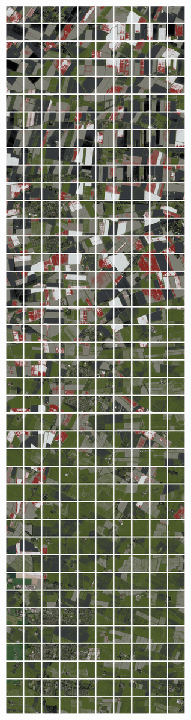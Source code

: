 <html>
<div>
<img src="https://github.com/HakkaTjakka/NL_TILE_MAP/blob/main/18/648/-1070/r.6480.-10700.png" height="44" width="44">
<img src="https://github.com/HakkaTjakka/NL_TILE_MAP/blob/main/18/648/-1070/r.6481.-10700.png" height="44" width="44">
<img src="https://github.com/HakkaTjakka/NL_TILE_MAP/blob/main/18/648/-1070/r.6482.-10700.png" height="44" width="44">
<img src="https://github.com/HakkaTjakka/NL_TILE_MAP/blob/main/18/648/-1070/r.6483.-10700.png" height="44" width="44">
<img src="https://github.com/HakkaTjakka/NL_TILE_MAP/blob/main/18/648/-1070/r.6484.-10700.png" height="44" width="44">
<img src="https://github.com/HakkaTjakka/NL_TILE_MAP/blob/main/18/648/-1070/r.6485.-10700.png" height="44" width="44">
<img src="https://github.com/HakkaTjakka/NL_TILE_MAP/blob/main/18/648/-1070/r.6486.-10700.png" height="44" width="44">
<img src="https://github.com/HakkaTjakka/NL_TILE_MAP/blob/main/18/648/-1070/r.6487.-10700.png" height="44" width="44">
<img src="https://github.com/HakkaTjakka/NL_TILE_MAP/blob/main/18/648/-1070/r.6488.-10700.png" height="44" width="44">
<img src="https://github.com/HakkaTjakka/NL_TILE_MAP/blob/main/18/648/-1070/r.6489.-10700.png" height="44" width="44">
<img src="https://github.com/HakkaTjakka/NL_TILE_MAP/blob/main/18/649/-1070/r.6490.-10700.png" height="44" width="44">
<img src="https://github.com/HakkaTjakka/NL_TILE_MAP/blob/main/18/649/-1070/r.6491.-10700.png" height="44" width="44">
<img src="https://github.com/HakkaTjakka/NL_TILE_MAP/blob/main/18/649/-1070/r.6492.-10700.png" height="44" width="44">
<img src="https://github.com/HakkaTjakka/NL_TILE_MAP/blob/main/18/649/-1070/r.6493.-10700.png" height="44" width="44">
<img src="https://github.com/HakkaTjakka/NL_TILE_MAP/blob/main/18/649/-1070/r.6494.-10700.png" height="44" width="44">
<img src="https://github.com/HakkaTjakka/NL_TILE_MAP/blob/main/18/649/-1070/r.6495.-10700.png" height="44" width="44">
<img src="https://github.com/HakkaTjakka/NL_TILE_MAP/blob/main/18/649/-1070/r.6496.-10700.png" height="44" width="44">
<img src="https://github.com/HakkaTjakka/NL_TILE_MAP/blob/main/18/649/-1070/r.6497.-10700.png" height="44" width="44">
<img src="https://github.com/HakkaTjakka/NL_TILE_MAP/blob/main/18/649/-1070/r.6498.-10700.png" height="44" width="44">
<img src="https://github.com/HakkaTjakka/NL_TILE_MAP/blob/main/18/649/-1070/r.6499.-10700.png" height="44" width="44">
<br>
<img src="https://github.com/HakkaTjakka/NL_TILE_MAP/blob/main/18/648/-1070/r.6480.-10699.png" height="44" width="44">
<img src="https://github.com/HakkaTjakka/NL_TILE_MAP/blob/main/18/648/-1070/r.6481.-10699.png" height="44" width="44">
<img src="https://github.com/HakkaTjakka/NL_TILE_MAP/blob/main/18/648/-1070/r.6482.-10699.png" height="44" width="44">
<img src="https://github.com/HakkaTjakka/NL_TILE_MAP/blob/main/18/648/-1070/r.6483.-10699.png" height="44" width="44">
<img src="https://github.com/HakkaTjakka/NL_TILE_MAP/blob/main/18/648/-1070/r.6484.-10699.png" height="44" width="44">
<img src="https://github.com/HakkaTjakka/NL_TILE_MAP/blob/main/18/648/-1070/r.6485.-10699.png" height="44" width="44">
<img src="https://github.com/HakkaTjakka/NL_TILE_MAP/blob/main/18/648/-1070/r.6486.-10699.png" height="44" width="44">
<img src="https://github.com/HakkaTjakka/NL_TILE_MAP/blob/main/18/648/-1070/r.6487.-10699.png" height="44" width="44">
<img src="https://github.com/HakkaTjakka/NL_TILE_MAP/blob/main/18/648/-1070/r.6488.-10699.png" height="44" width="44">
<img src="https://github.com/HakkaTjakka/NL_TILE_MAP/blob/main/18/648/-1070/r.6489.-10699.png" height="44" width="44">
<img src="https://github.com/HakkaTjakka/NL_TILE_MAP/blob/main/18/649/-1070/r.6490.-10699.png" height="44" width="44">
<img src="https://github.com/HakkaTjakka/NL_TILE_MAP/blob/main/18/649/-1070/r.6491.-10699.png" height="44" width="44">
<img src="https://github.com/HakkaTjakka/NL_TILE_MAP/blob/main/18/649/-1070/r.6492.-10699.png" height="44" width="44">
<img src="https://github.com/HakkaTjakka/NL_TILE_MAP/blob/main/18/649/-1070/r.6493.-10699.png" height="44" width="44">
<img src="https://github.com/HakkaTjakka/NL_TILE_MAP/blob/main/18/649/-1070/r.6494.-10699.png" height="44" width="44">
<img src="https://github.com/HakkaTjakka/NL_TILE_MAP/blob/main/18/649/-1070/r.6495.-10699.png" height="44" width="44">
<img src="https://github.com/HakkaTjakka/NL_TILE_MAP/blob/main/18/649/-1070/r.6496.-10699.png" height="44" width="44">
<img src="https://github.com/HakkaTjakka/NL_TILE_MAP/blob/main/18/649/-1070/r.6497.-10699.png" height="44" width="44">
<img src="https://github.com/HakkaTjakka/NL_TILE_MAP/blob/main/18/649/-1070/r.6498.-10699.png" height="44" width="44">
<img src="https://github.com/HakkaTjakka/NL_TILE_MAP/blob/main/18/649/-1070/r.6499.-10699.png" height="44" width="44">
<br>
<img src="https://github.com/HakkaTjakka/NL_TILE_MAP/blob/main/18/648/-1070/r.6480.-10698.png" height="44" width="44">
<img src="https://github.com/HakkaTjakka/NL_TILE_MAP/blob/main/18/648/-1070/r.6481.-10698.png" height="44" width="44">
<img src="https://github.com/HakkaTjakka/NL_TILE_MAP/blob/main/18/648/-1070/r.6482.-10698.png" height="44" width="44">
<img src="https://github.com/HakkaTjakka/NL_TILE_MAP/blob/main/18/648/-1070/r.6483.-10698.png" height="44" width="44">
<img src="https://github.com/HakkaTjakka/NL_TILE_MAP/blob/main/18/648/-1070/r.6484.-10698.png" height="44" width="44">
<img src="https://github.com/HakkaTjakka/NL_TILE_MAP/blob/main/18/648/-1070/r.6485.-10698.png" height="44" width="44">
<img src="https://github.com/HakkaTjakka/NL_TILE_MAP/blob/main/18/648/-1070/r.6486.-10698.png" height="44" width="44">
<img src="https://github.com/HakkaTjakka/NL_TILE_MAP/blob/main/18/648/-1070/r.6487.-10698.png" height="44" width="44">
<img src="https://github.com/HakkaTjakka/NL_TILE_MAP/blob/main/18/648/-1070/r.6488.-10698.png" height="44" width="44">
<img src="https://github.com/HakkaTjakka/NL_TILE_MAP/blob/main/18/648/-1070/r.6489.-10698.png" height="44" width="44">
<img src="https://github.com/HakkaTjakka/NL_TILE_MAP/blob/main/18/649/-1070/r.6490.-10698.png" height="44" width="44">
<img src="https://github.com/HakkaTjakka/NL_TILE_MAP/blob/main/18/649/-1070/r.6491.-10698.png" height="44" width="44">
<img src="https://github.com/HakkaTjakka/NL_TILE_MAP/blob/main/18/649/-1070/r.6492.-10698.png" height="44" width="44">
<img src="https://github.com/HakkaTjakka/NL_TILE_MAP/blob/main/18/649/-1070/r.6493.-10698.png" height="44" width="44">
<img src="https://github.com/HakkaTjakka/NL_TILE_MAP/blob/main/18/649/-1070/r.6494.-10698.png" height="44" width="44">
<img src="https://github.com/HakkaTjakka/NL_TILE_MAP/blob/main/18/649/-1070/r.6495.-10698.png" height="44" width="44">
<img src="https://github.com/HakkaTjakka/NL_TILE_MAP/blob/main/18/649/-1070/r.6496.-10698.png" height="44" width="44">
<img src="https://github.com/HakkaTjakka/NL_TILE_MAP/blob/main/18/649/-1070/r.6497.-10698.png" height="44" width="44">
<img src="https://github.com/HakkaTjakka/NL_TILE_MAP/blob/main/18/649/-1070/r.6498.-10698.png" height="44" width="44">
<img src="https://github.com/HakkaTjakka/NL_TILE_MAP/blob/main/18/649/-1070/r.6499.-10698.png" height="44" width="44">
<br>
<img src="https://github.com/HakkaTjakka/NL_TILE_MAP/blob/main/18/648/-1070/r.6480.-10697.png" height="44" width="44">
<img src="https://github.com/HakkaTjakka/NL_TILE_MAP/blob/main/18/648/-1070/r.6481.-10697.png" height="44" width="44">
<img src="https://github.com/HakkaTjakka/NL_TILE_MAP/blob/main/18/648/-1070/r.6482.-10697.png" height="44" width="44">
<img src="https://github.com/HakkaTjakka/NL_TILE_MAP/blob/main/18/648/-1070/r.6483.-10697.png" height="44" width="44">
<img src="https://github.com/HakkaTjakka/NL_TILE_MAP/blob/main/18/648/-1070/r.6484.-10697.png" height="44" width="44">
<img src="https://github.com/HakkaTjakka/NL_TILE_MAP/blob/main/18/648/-1070/r.6485.-10697.png" height="44" width="44">
<img src="https://github.com/HakkaTjakka/NL_TILE_MAP/blob/main/18/648/-1070/r.6486.-10697.png" height="44" width="44">
<img src="https://github.com/HakkaTjakka/NL_TILE_MAP/blob/main/18/648/-1070/r.6487.-10697.png" height="44" width="44">
<img src="https://github.com/HakkaTjakka/NL_TILE_MAP/blob/main/18/648/-1070/r.6488.-10697.png" height="44" width="44">
<img src="https://github.com/HakkaTjakka/NL_TILE_MAP/blob/main/18/648/-1070/r.6489.-10697.png" height="44" width="44">
<img src="https://github.com/HakkaTjakka/NL_TILE_MAP/blob/main/18/649/-1070/r.6490.-10697.png" height="44" width="44">
<img src="https://github.com/HakkaTjakka/NL_TILE_MAP/blob/main/18/649/-1070/r.6491.-10697.png" height="44" width="44">
<img src="https://github.com/HakkaTjakka/NL_TILE_MAP/blob/main/18/649/-1070/r.6492.-10697.png" height="44" width="44">
<img src="https://github.com/HakkaTjakka/NL_TILE_MAP/blob/main/18/649/-1070/r.6493.-10697.png" height="44" width="44">
<img src="https://github.com/HakkaTjakka/NL_TILE_MAP/blob/main/18/649/-1070/r.6494.-10697.png" height="44" width="44">
<img src="https://github.com/HakkaTjakka/NL_TILE_MAP/blob/main/18/649/-1070/r.6495.-10697.png" height="44" width="44">
<img src="https://github.com/HakkaTjakka/NL_TILE_MAP/blob/main/18/649/-1070/r.6496.-10697.png" height="44" width="44">
<img src="https://github.com/HakkaTjakka/NL_TILE_MAP/blob/main/18/649/-1070/r.6497.-10697.png" height="44" width="44">
<img src="https://github.com/HakkaTjakka/NL_TILE_MAP/blob/main/18/649/-1070/r.6498.-10697.png" height="44" width="44">
<img src="https://github.com/HakkaTjakka/NL_TILE_MAP/blob/main/18/649/-1070/r.6499.-10697.png" height="44" width="44">
<br>
<img src="https://github.com/HakkaTjakka/NL_TILE_MAP/blob/main/18/648/-1070/r.6480.-10696.png" height="44" width="44">
<img src="https://github.com/HakkaTjakka/NL_TILE_MAP/blob/main/18/648/-1070/r.6481.-10696.png" height="44" width="44">
<img src="https://github.com/HakkaTjakka/NL_TILE_MAP/blob/main/18/648/-1070/r.6482.-10696.png" height="44" width="44">
<img src="https://github.com/HakkaTjakka/NL_TILE_MAP/blob/main/18/648/-1070/r.6483.-10696.png" height="44" width="44">
<img src="https://github.com/HakkaTjakka/NL_TILE_MAP/blob/main/18/648/-1070/r.6484.-10696.png" height="44" width="44">
<img src="https://github.com/HakkaTjakka/NL_TILE_MAP/blob/main/18/648/-1070/r.6485.-10696.png" height="44" width="44">
<img src="https://github.com/HakkaTjakka/NL_TILE_MAP/blob/main/18/648/-1070/r.6486.-10696.png" height="44" width="44">
<img src="https://github.com/HakkaTjakka/NL_TILE_MAP/blob/main/18/648/-1070/r.6487.-10696.png" height="44" width="44">
<img src="https://github.com/HakkaTjakka/NL_TILE_MAP/blob/main/18/648/-1070/r.6488.-10696.png" height="44" width="44">
<img src="https://github.com/HakkaTjakka/NL_TILE_MAP/blob/main/18/648/-1070/r.6489.-10696.png" height="44" width="44">
<img src="https://github.com/HakkaTjakka/NL_TILE_MAP/blob/main/18/649/-1070/r.6490.-10696.png" height="44" width="44">
<img src="https://github.com/HakkaTjakka/NL_TILE_MAP/blob/main/18/649/-1070/r.6491.-10696.png" height="44" width="44">
<img src="https://github.com/HakkaTjakka/NL_TILE_MAP/blob/main/18/649/-1070/r.6492.-10696.png" height="44" width="44">
<img src="https://github.com/HakkaTjakka/NL_TILE_MAP/blob/main/18/649/-1070/r.6493.-10696.png" height="44" width="44">
<img src="https://github.com/HakkaTjakka/NL_TILE_MAP/blob/main/18/649/-1070/r.6494.-10696.png" height="44" width="44">
<img src="https://github.com/HakkaTjakka/NL_TILE_MAP/blob/main/18/649/-1070/r.6495.-10696.png" height="44" width="44">
<img src="https://github.com/HakkaTjakka/NL_TILE_MAP/blob/main/18/649/-1070/r.6496.-10696.png" height="44" width="44">
<img src="https://github.com/HakkaTjakka/NL_TILE_MAP/blob/main/18/649/-1070/r.6497.-10696.png" height="44" width="44">
<img src="https://github.com/HakkaTjakka/NL_TILE_MAP/blob/main/18/649/-1070/r.6498.-10696.png" height="44" width="44">
<img src="https://github.com/HakkaTjakka/NL_TILE_MAP/blob/main/18/649/-1070/r.6499.-10696.png" height="44" width="44">
<br>
<img src="https://github.com/HakkaTjakka/NL_TILE_MAP/blob/main/18/648/-1070/r.6480.-10695.png" height="44" width="44">
<img src="https://github.com/HakkaTjakka/NL_TILE_MAP/blob/main/18/648/-1070/r.6481.-10695.png" height="44" width="44">
<img src="https://github.com/HakkaTjakka/NL_TILE_MAP/blob/main/18/648/-1070/r.6482.-10695.png" height="44" width="44">
<img src="https://github.com/HakkaTjakka/NL_TILE_MAP/blob/main/18/648/-1070/r.6483.-10695.png" height="44" width="44">
<img src="https://github.com/HakkaTjakka/NL_TILE_MAP/blob/main/18/648/-1070/r.6484.-10695.png" height="44" width="44">
<img src="https://github.com/HakkaTjakka/NL_TILE_MAP/blob/main/18/648/-1070/r.6485.-10695.png" height="44" width="44">
<img src="https://github.com/HakkaTjakka/NL_TILE_MAP/blob/main/18/648/-1070/r.6486.-10695.png" height="44" width="44">
<img src="https://github.com/HakkaTjakka/NL_TILE_MAP/blob/main/18/648/-1070/r.6487.-10695.png" height="44" width="44">
<img src="https://github.com/HakkaTjakka/NL_TILE_MAP/blob/main/18/648/-1070/r.6488.-10695.png" height="44" width="44">
<img src="https://github.com/HakkaTjakka/NL_TILE_MAP/blob/main/18/648/-1070/r.6489.-10695.png" height="44" width="44">
<img src="https://github.com/HakkaTjakka/NL_TILE_MAP/blob/main/18/649/-1070/r.6490.-10695.png" height="44" width="44">
<img src="https://github.com/HakkaTjakka/NL_TILE_MAP/blob/main/18/649/-1070/r.6491.-10695.png" height="44" width="44">
<img src="https://github.com/HakkaTjakka/NL_TILE_MAP/blob/main/18/649/-1070/r.6492.-10695.png" height="44" width="44">
<img src="https://github.com/HakkaTjakka/NL_TILE_MAP/blob/main/18/649/-1070/r.6493.-10695.png" height="44" width="44">
<img src="https://github.com/HakkaTjakka/NL_TILE_MAP/blob/main/18/649/-1070/r.6494.-10695.png" height="44" width="44">
<img src="https://github.com/HakkaTjakka/NL_TILE_MAP/blob/main/18/649/-1070/r.6495.-10695.png" height="44" width="44">
<img src="https://github.com/HakkaTjakka/NL_TILE_MAP/blob/main/18/649/-1070/r.6496.-10695.png" height="44" width="44">
<img src="https://github.com/HakkaTjakka/NL_TILE_MAP/blob/main/18/649/-1070/r.6497.-10695.png" height="44" width="44">
<img src="https://github.com/HakkaTjakka/NL_TILE_MAP/blob/main/18/649/-1070/r.6498.-10695.png" height="44" width="44">
<img src="https://github.com/HakkaTjakka/NL_TILE_MAP/blob/main/18/649/-1070/r.6499.-10695.png" height="44" width="44">
<br>
<img src="https://github.com/HakkaTjakka/NL_TILE_MAP/blob/main/18/648/-1070/r.6480.-10694.png" height="44" width="44">
<img src="https://github.com/HakkaTjakka/NL_TILE_MAP/blob/main/18/648/-1070/r.6481.-10694.png" height="44" width="44">
<img src="https://github.com/HakkaTjakka/NL_TILE_MAP/blob/main/18/648/-1070/r.6482.-10694.png" height="44" width="44">
<img src="https://github.com/HakkaTjakka/NL_TILE_MAP/blob/main/18/648/-1070/r.6483.-10694.png" height="44" width="44">
<img src="https://github.com/HakkaTjakka/NL_TILE_MAP/blob/main/18/648/-1070/r.6484.-10694.png" height="44" width="44">
<img src="https://github.com/HakkaTjakka/NL_TILE_MAP/blob/main/18/648/-1070/r.6485.-10694.png" height="44" width="44">
<img src="https://github.com/HakkaTjakka/NL_TILE_MAP/blob/main/18/648/-1070/r.6486.-10694.png" height="44" width="44">
<img src="https://github.com/HakkaTjakka/NL_TILE_MAP/blob/main/18/648/-1070/r.6487.-10694.png" height="44" width="44">
<img src="https://github.com/HakkaTjakka/NL_TILE_MAP/blob/main/18/648/-1070/r.6488.-10694.png" height="44" width="44">
<img src="https://github.com/HakkaTjakka/NL_TILE_MAP/blob/main/18/648/-1070/r.6489.-10694.png" height="44" width="44">
<img src="https://github.com/HakkaTjakka/NL_TILE_MAP/blob/main/18/649/-1070/r.6490.-10694.png" height="44" width="44">
<img src="https://github.com/HakkaTjakka/NL_TILE_MAP/blob/main/18/649/-1070/r.6491.-10694.png" height="44" width="44">
<img src="https://github.com/HakkaTjakka/NL_TILE_MAP/blob/main/18/649/-1070/r.6492.-10694.png" height="44" width="44">
<img src="https://github.com/HakkaTjakka/NL_TILE_MAP/blob/main/18/649/-1070/r.6493.-10694.png" height="44" width="44">
<img src="https://github.com/HakkaTjakka/NL_TILE_MAP/blob/main/18/649/-1070/r.6494.-10694.png" height="44" width="44">
<img src="https://github.com/HakkaTjakka/NL_TILE_MAP/blob/main/18/649/-1070/r.6495.-10694.png" height="44" width="44">
<img src="https://github.com/HakkaTjakka/NL_TILE_MAP/blob/main/18/649/-1070/r.6496.-10694.png" height="44" width="44">
<img src="https://github.com/HakkaTjakka/NL_TILE_MAP/blob/main/18/649/-1070/r.6497.-10694.png" height="44" width="44">
<img src="https://github.com/HakkaTjakka/NL_TILE_MAP/blob/main/18/649/-1070/r.6498.-10694.png" height="44" width="44">
<img src="https://github.com/HakkaTjakka/NL_TILE_MAP/blob/main/18/649/-1070/r.6499.-10694.png" height="44" width="44">
<br>
<img src="https://github.com/HakkaTjakka/NL_TILE_MAP/blob/main/18/648/-1070/r.6480.-10693.png" height="44" width="44">
<img src="https://github.com/HakkaTjakka/NL_TILE_MAP/blob/main/18/648/-1070/r.6481.-10693.png" height="44" width="44">
<img src="https://github.com/HakkaTjakka/NL_TILE_MAP/blob/main/18/648/-1070/r.6482.-10693.png" height="44" width="44">
<img src="https://github.com/HakkaTjakka/NL_TILE_MAP/blob/main/18/648/-1070/r.6483.-10693.png" height="44" width="44">
<img src="https://github.com/HakkaTjakka/NL_TILE_MAP/blob/main/18/648/-1070/r.6484.-10693.png" height="44" width="44">
<img src="https://github.com/HakkaTjakka/NL_TILE_MAP/blob/main/18/648/-1070/r.6485.-10693.png" height="44" width="44">
<img src="https://github.com/HakkaTjakka/NL_TILE_MAP/blob/main/18/648/-1070/r.6486.-10693.png" height="44" width="44">
<img src="https://github.com/HakkaTjakka/NL_TILE_MAP/blob/main/18/648/-1070/r.6487.-10693.png" height="44" width="44">
<img src="https://github.com/HakkaTjakka/NL_TILE_MAP/blob/main/18/648/-1070/r.6488.-10693.png" height="44" width="44">
<img src="https://github.com/HakkaTjakka/NL_TILE_MAP/blob/main/18/648/-1070/r.6489.-10693.png" height="44" width="44">
<img src="https://github.com/HakkaTjakka/NL_TILE_MAP/blob/main/18/649/-1070/r.6490.-10693.png" height="44" width="44">
<img src="https://github.com/HakkaTjakka/NL_TILE_MAP/blob/main/18/649/-1070/r.6491.-10693.png" height="44" width="44">
<img src="https://github.com/HakkaTjakka/NL_TILE_MAP/blob/main/18/649/-1070/r.6492.-10693.png" height="44" width="44">
<img src="https://github.com/HakkaTjakka/NL_TILE_MAP/blob/main/18/649/-1070/r.6493.-10693.png" height="44" width="44">
<img src="https://github.com/HakkaTjakka/NL_TILE_MAP/blob/main/18/649/-1070/r.6494.-10693.png" height="44" width="44">
<img src="https://github.com/HakkaTjakka/NL_TILE_MAP/blob/main/18/649/-1070/r.6495.-10693.png" height="44" width="44">
<img src="https://github.com/HakkaTjakka/NL_TILE_MAP/blob/main/18/649/-1070/r.6496.-10693.png" height="44" width="44">
<img src="https://github.com/HakkaTjakka/NL_TILE_MAP/blob/main/18/649/-1070/r.6497.-10693.png" height="44" width="44">
<img src="https://github.com/HakkaTjakka/NL_TILE_MAP/blob/main/18/649/-1070/r.6498.-10693.png" height="44" width="44">
<img src="https://github.com/HakkaTjakka/NL_TILE_MAP/blob/main/18/649/-1070/r.6499.-10693.png" height="44" width="44">
<br>
<img src="https://github.com/HakkaTjakka/NL_TILE_MAP/blob/main/18/648/-1070/r.6480.-10692.png" height="44" width="44">
<img src="https://github.com/HakkaTjakka/NL_TILE_MAP/blob/main/18/648/-1070/r.6481.-10692.png" height="44" width="44">
<img src="https://github.com/HakkaTjakka/NL_TILE_MAP/blob/main/18/648/-1070/r.6482.-10692.png" height="44" width="44">
<img src="https://github.com/HakkaTjakka/NL_TILE_MAP/blob/main/18/648/-1070/r.6483.-10692.png" height="44" width="44">
<img src="https://github.com/HakkaTjakka/NL_TILE_MAP/blob/main/18/648/-1070/r.6484.-10692.png" height="44" width="44">
<img src="https://github.com/HakkaTjakka/NL_TILE_MAP/blob/main/18/648/-1070/r.6485.-10692.png" height="44" width="44">
<img src="https://github.com/HakkaTjakka/NL_TILE_MAP/blob/main/18/648/-1070/r.6486.-10692.png" height="44" width="44">
<img src="https://github.com/HakkaTjakka/NL_TILE_MAP/blob/main/18/648/-1070/r.6487.-10692.png" height="44" width="44">
<img src="https://github.com/HakkaTjakka/NL_TILE_MAP/blob/main/18/648/-1070/r.6488.-10692.png" height="44" width="44">
<img src="https://github.com/HakkaTjakka/NL_TILE_MAP/blob/main/18/648/-1070/r.6489.-10692.png" height="44" width="44">
<img src="https://github.com/HakkaTjakka/NL_TILE_MAP/blob/main/18/649/-1070/r.6490.-10692.png" height="44" width="44">
<img src="https://github.com/HakkaTjakka/NL_TILE_MAP/blob/main/18/649/-1070/r.6491.-10692.png" height="44" width="44">
<img src="https://github.com/HakkaTjakka/NL_TILE_MAP/blob/main/18/649/-1070/r.6492.-10692.png" height="44" width="44">
<img src="https://github.com/HakkaTjakka/NL_TILE_MAP/blob/main/18/649/-1070/r.6493.-10692.png" height="44" width="44">
<img src="https://github.com/HakkaTjakka/NL_TILE_MAP/blob/main/18/649/-1070/r.6494.-10692.png" height="44" width="44">
<img src="https://github.com/HakkaTjakka/NL_TILE_MAP/blob/main/18/649/-1070/r.6495.-10692.png" height="44" width="44">
<img src="https://github.com/HakkaTjakka/NL_TILE_MAP/blob/main/18/649/-1070/r.6496.-10692.png" height="44" width="44">
<img src="https://github.com/HakkaTjakka/NL_TILE_MAP/blob/main/18/649/-1070/r.6497.-10692.png" height="44" width="44">
<img src="https://github.com/HakkaTjakka/NL_TILE_MAP/blob/main/18/649/-1070/r.6498.-10692.png" height="44" width="44">
<img src="https://github.com/HakkaTjakka/NL_TILE_MAP/blob/main/18/649/-1070/r.6499.-10692.png" height="44" width="44">
<br>
<img src="https://github.com/HakkaTjakka/NL_TILE_MAP/blob/main/18/648/-1070/r.6480.-10691.png" height="44" width="44">
<img src="https://github.com/HakkaTjakka/NL_TILE_MAP/blob/main/18/648/-1070/r.6481.-10691.png" height="44" width="44">
<img src="https://github.com/HakkaTjakka/NL_TILE_MAP/blob/main/18/648/-1070/r.6482.-10691.png" height="44" width="44">
<img src="https://github.com/HakkaTjakka/NL_TILE_MAP/blob/main/18/648/-1070/r.6483.-10691.png" height="44" width="44">
<img src="https://github.com/HakkaTjakka/NL_TILE_MAP/blob/main/18/648/-1070/r.6484.-10691.png" height="44" width="44">
<img src="https://github.com/HakkaTjakka/NL_TILE_MAP/blob/main/18/648/-1070/r.6485.-10691.png" height="44" width="44">
<img src="https://github.com/HakkaTjakka/NL_TILE_MAP/blob/main/18/648/-1070/r.6486.-10691.png" height="44" width="44">
<img src="https://github.com/HakkaTjakka/NL_TILE_MAP/blob/main/18/648/-1070/r.6487.-10691.png" height="44" width="44">
<img src="https://github.com/HakkaTjakka/NL_TILE_MAP/blob/main/18/648/-1070/r.6488.-10691.png" height="44" width="44">
<img src="https://github.com/HakkaTjakka/NL_TILE_MAP/blob/main/18/648/-1070/r.6489.-10691.png" height="44" width="44">
<img src="https://github.com/HakkaTjakka/NL_TILE_MAP/blob/main/18/649/-1070/r.6490.-10691.png" height="44" width="44">
<img src="https://github.com/HakkaTjakka/NL_TILE_MAP/blob/main/18/649/-1070/r.6491.-10691.png" height="44" width="44">
<img src="https://github.com/HakkaTjakka/NL_TILE_MAP/blob/main/18/649/-1070/r.6492.-10691.png" height="44" width="44">
<img src="https://github.com/HakkaTjakka/NL_TILE_MAP/blob/main/18/649/-1070/r.6493.-10691.png" height="44" width="44">
<img src="https://github.com/HakkaTjakka/NL_TILE_MAP/blob/main/18/649/-1070/r.6494.-10691.png" height="44" width="44">
<img src="https://github.com/HakkaTjakka/NL_TILE_MAP/blob/main/18/649/-1070/r.6495.-10691.png" height="44" width="44">
<img src="https://github.com/HakkaTjakka/NL_TILE_MAP/blob/main/18/649/-1070/r.6496.-10691.png" height="44" width="44">
<img src="https://github.com/HakkaTjakka/NL_TILE_MAP/blob/main/18/649/-1070/r.6497.-10691.png" height="44" width="44">
<img src="https://github.com/HakkaTjakka/NL_TILE_MAP/blob/main/18/649/-1070/r.6498.-10691.png" height="44" width="44">
<img src="https://github.com/HakkaTjakka/NL_TILE_MAP/blob/main/18/649/-1070/r.6499.-10691.png" height="44" width="44">
<br>
<img src="https://github.com/HakkaTjakka/NL_TILE_MAP/blob/main/18/648/-1069/r.6480.-10690.png" height="44" width="44">
<img src="https://github.com/HakkaTjakka/NL_TILE_MAP/blob/main/18/648/-1069/r.6481.-10690.png" height="44" width="44">
<img src="https://github.com/HakkaTjakka/NL_TILE_MAP/blob/main/18/648/-1069/r.6482.-10690.png" height="44" width="44">
<img src="https://github.com/HakkaTjakka/NL_TILE_MAP/blob/main/18/648/-1069/r.6483.-10690.png" height="44" width="44">
<img src="https://github.com/HakkaTjakka/NL_TILE_MAP/blob/main/18/648/-1069/r.6484.-10690.png" height="44" width="44">
<img src="https://github.com/HakkaTjakka/NL_TILE_MAP/blob/main/18/648/-1069/r.6485.-10690.png" height="44" width="44">
<img src="https://github.com/HakkaTjakka/NL_TILE_MAP/blob/main/18/648/-1069/r.6486.-10690.png" height="44" width="44">
<img src="https://github.com/HakkaTjakka/NL_TILE_MAP/blob/main/18/648/-1069/r.6487.-10690.png" height="44" width="44">
<img src="https://github.com/HakkaTjakka/NL_TILE_MAP/blob/main/18/648/-1069/r.6488.-10690.png" height="44" width="44">
<img src="https://github.com/HakkaTjakka/NL_TILE_MAP/blob/main/18/648/-1069/r.6489.-10690.png" height="44" width="44">
<img src="https://github.com/HakkaTjakka/NL_TILE_MAP/blob/main/18/649/-1069/r.6490.-10690.png" height="44" width="44">
<img src="https://github.com/HakkaTjakka/NL_TILE_MAP/blob/main/18/649/-1069/r.6491.-10690.png" height="44" width="44">
<img src="https://github.com/HakkaTjakka/NL_TILE_MAP/blob/main/18/649/-1069/r.6492.-10690.png" height="44" width="44">
<img src="https://github.com/HakkaTjakka/NL_TILE_MAP/blob/main/18/649/-1069/r.6493.-10690.png" height="44" width="44">
<img src="https://github.com/HakkaTjakka/NL_TILE_MAP/blob/main/18/649/-1069/r.6494.-10690.png" height="44" width="44">
<img src="https://github.com/HakkaTjakka/NL_TILE_MAP/blob/main/18/649/-1069/r.6495.-10690.png" height="44" width="44">
<img src="https://github.com/HakkaTjakka/NL_TILE_MAP/blob/main/18/649/-1069/r.6496.-10690.png" height="44" width="44">
<img src="https://github.com/HakkaTjakka/NL_TILE_MAP/blob/main/18/649/-1069/r.6497.-10690.png" height="44" width="44">
<img src="https://github.com/HakkaTjakka/NL_TILE_MAP/blob/main/18/649/-1069/r.6498.-10690.png" height="44" width="44">
<img src="https://github.com/HakkaTjakka/NL_TILE_MAP/blob/main/18/649/-1069/r.6499.-10690.png" height="44" width="44">
<br>
<img src="https://github.com/HakkaTjakka/NL_TILE_MAP/blob/main/18/648/-1069/r.6480.-10689.png" height="44" width="44">
<img src="https://github.com/HakkaTjakka/NL_TILE_MAP/blob/main/18/648/-1069/r.6481.-10689.png" height="44" width="44">
<img src="https://github.com/HakkaTjakka/NL_TILE_MAP/blob/main/18/648/-1069/r.6482.-10689.png" height="44" width="44">
<img src="https://github.com/HakkaTjakka/NL_TILE_MAP/blob/main/18/648/-1069/r.6483.-10689.png" height="44" width="44">
<img src="https://github.com/HakkaTjakka/NL_TILE_MAP/blob/main/18/648/-1069/r.6484.-10689.png" height="44" width="44">
<img src="https://github.com/HakkaTjakka/NL_TILE_MAP/blob/main/18/648/-1069/r.6485.-10689.png" height="44" width="44">
<img src="https://github.com/HakkaTjakka/NL_TILE_MAP/blob/main/18/648/-1069/r.6486.-10689.png" height="44" width="44">
<img src="https://github.com/HakkaTjakka/NL_TILE_MAP/blob/main/18/648/-1069/r.6487.-10689.png" height="44" width="44">
<img src="https://github.com/HakkaTjakka/NL_TILE_MAP/blob/main/18/648/-1069/r.6488.-10689.png" height="44" width="44">
<img src="https://github.com/HakkaTjakka/NL_TILE_MAP/blob/main/18/648/-1069/r.6489.-10689.png" height="44" width="44">
<img src="https://github.com/HakkaTjakka/NL_TILE_MAP/blob/main/18/649/-1069/r.6490.-10689.png" height="44" width="44">
<img src="https://github.com/HakkaTjakka/NL_TILE_MAP/blob/main/18/649/-1069/r.6491.-10689.png" height="44" width="44">
<img src="https://github.com/HakkaTjakka/NL_TILE_MAP/blob/main/18/649/-1069/r.6492.-10689.png" height="44" width="44">
<img src="https://github.com/HakkaTjakka/NL_TILE_MAP/blob/main/18/649/-1069/r.6493.-10689.png" height="44" width="44">
<img src="https://github.com/HakkaTjakka/NL_TILE_MAP/blob/main/18/649/-1069/r.6494.-10689.png" height="44" width="44">
<img src="https://github.com/HakkaTjakka/NL_TILE_MAP/blob/main/18/649/-1069/r.6495.-10689.png" height="44" width="44">
<img src="https://github.com/HakkaTjakka/NL_TILE_MAP/blob/main/18/649/-1069/r.6496.-10689.png" height="44" width="44">
<img src="https://github.com/HakkaTjakka/NL_TILE_MAP/blob/main/18/649/-1069/r.6497.-10689.png" height="44" width="44">
<img src="https://github.com/HakkaTjakka/NL_TILE_MAP/blob/main/18/649/-1069/r.6498.-10689.png" height="44" width="44">
<img src="https://github.com/HakkaTjakka/NL_TILE_MAP/blob/main/18/649/-1069/r.6499.-10689.png" height="44" width="44">
<br>
<img src="https://github.com/HakkaTjakka/NL_TILE_MAP/blob/main/18/648/-1069/r.6480.-10688.png" height="44" width="44">
<img src="https://github.com/HakkaTjakka/NL_TILE_MAP/blob/main/18/648/-1069/r.6481.-10688.png" height="44" width="44">
<img src="https://github.com/HakkaTjakka/NL_TILE_MAP/blob/main/18/648/-1069/r.6482.-10688.png" height="44" width="44">
<img src="https://github.com/HakkaTjakka/NL_TILE_MAP/blob/main/18/648/-1069/r.6483.-10688.png" height="44" width="44">
<img src="https://github.com/HakkaTjakka/NL_TILE_MAP/blob/main/18/648/-1069/r.6484.-10688.png" height="44" width="44">
<img src="https://github.com/HakkaTjakka/NL_TILE_MAP/blob/main/18/648/-1069/r.6485.-10688.png" height="44" width="44">
<img src="https://github.com/HakkaTjakka/NL_TILE_MAP/blob/main/18/648/-1069/r.6486.-10688.png" height="44" width="44">
<img src="https://github.com/HakkaTjakka/NL_TILE_MAP/blob/main/18/648/-1069/r.6487.-10688.png" height="44" width="44">
<img src="https://github.com/HakkaTjakka/NL_TILE_MAP/blob/main/18/648/-1069/r.6488.-10688.png" height="44" width="44">
<img src="https://github.com/HakkaTjakka/NL_TILE_MAP/blob/main/18/648/-1069/r.6489.-10688.png" height="44" width="44">
<img src="https://github.com/HakkaTjakka/NL_TILE_MAP/blob/main/18/649/-1069/r.6490.-10688.png" height="44" width="44">
<img src="https://github.com/HakkaTjakka/NL_TILE_MAP/blob/main/18/649/-1069/r.6491.-10688.png" height="44" width="44">
<img src="https://github.com/HakkaTjakka/NL_TILE_MAP/blob/main/18/649/-1069/r.6492.-10688.png" height="44" width="44">
<img src="https://github.com/HakkaTjakka/NL_TILE_MAP/blob/main/18/649/-1069/r.6493.-10688.png" height="44" width="44">
<img src="https://github.com/HakkaTjakka/NL_TILE_MAP/blob/main/18/649/-1069/r.6494.-10688.png" height="44" width="44">
<img src="https://github.com/HakkaTjakka/NL_TILE_MAP/blob/main/18/649/-1069/r.6495.-10688.png" height="44" width="44">
<img src="https://github.com/HakkaTjakka/NL_TILE_MAP/blob/main/18/649/-1069/r.6496.-10688.png" height="44" width="44">
<img src="https://github.com/HakkaTjakka/NL_TILE_MAP/blob/main/18/649/-1069/r.6497.-10688.png" height="44" width="44">
<img src="https://github.com/HakkaTjakka/NL_TILE_MAP/blob/main/18/649/-1069/r.6498.-10688.png" height="44" width="44">
<img src="https://github.com/HakkaTjakka/NL_TILE_MAP/blob/main/18/649/-1069/r.6499.-10688.png" height="44" width="44">
<br>
<img src="https://github.com/HakkaTjakka/NL_TILE_MAP/blob/main/18/648/-1069/r.6480.-10687.png" height="44" width="44">
<img src="https://github.com/HakkaTjakka/NL_TILE_MAP/blob/main/18/648/-1069/r.6481.-10687.png" height="44" width="44">
<img src="https://github.com/HakkaTjakka/NL_TILE_MAP/blob/main/18/648/-1069/r.6482.-10687.png" height="44" width="44">
<img src="https://github.com/HakkaTjakka/NL_TILE_MAP/blob/main/18/648/-1069/r.6483.-10687.png" height="44" width="44">
<img src="https://github.com/HakkaTjakka/NL_TILE_MAP/blob/main/18/648/-1069/r.6484.-10687.png" height="44" width="44">
<img src="https://github.com/HakkaTjakka/NL_TILE_MAP/blob/main/18/648/-1069/r.6485.-10687.png" height="44" width="44">
<img src="https://github.com/HakkaTjakka/NL_TILE_MAP/blob/main/18/648/-1069/r.6486.-10687.png" height="44" width="44">
<img src="https://github.com/HakkaTjakka/NL_TILE_MAP/blob/main/18/648/-1069/r.6487.-10687.png" height="44" width="44">
<img src="https://github.com/HakkaTjakka/NL_TILE_MAP/blob/main/18/648/-1069/r.6488.-10687.png" height="44" width="44">
<img src="https://github.com/HakkaTjakka/NL_TILE_MAP/blob/main/18/648/-1069/r.6489.-10687.png" height="44" width="44">
<img src="https://github.com/HakkaTjakka/NL_TILE_MAP/blob/main/18/649/-1069/r.6490.-10687.png" height="44" width="44">
<img src="https://github.com/HakkaTjakka/NL_TILE_MAP/blob/main/18/649/-1069/r.6491.-10687.png" height="44" width="44">
<img src="https://github.com/HakkaTjakka/NL_TILE_MAP/blob/main/18/649/-1069/r.6492.-10687.png" height="44" width="44">
<img src="https://github.com/HakkaTjakka/NL_TILE_MAP/blob/main/18/649/-1069/r.6493.-10687.png" height="44" width="44">
<img src="https://github.com/HakkaTjakka/NL_TILE_MAP/blob/main/18/649/-1069/r.6494.-10687.png" height="44" width="44">
<img src="https://github.com/HakkaTjakka/NL_TILE_MAP/blob/main/18/649/-1069/r.6495.-10687.png" height="44" width="44">
<img src="https://github.com/HakkaTjakka/NL_TILE_MAP/blob/main/18/649/-1069/r.6496.-10687.png" height="44" width="44">
<img src="https://github.com/HakkaTjakka/NL_TILE_MAP/blob/main/18/649/-1069/r.6497.-10687.png" height="44" width="44">
<img src="https://github.com/HakkaTjakka/NL_TILE_MAP/blob/main/18/649/-1069/r.6498.-10687.png" height="44" width="44">
<img src="https://github.com/HakkaTjakka/NL_TILE_MAP/blob/main/18/649/-1069/r.6499.-10687.png" height="44" width="44">
<br>
<img src="https://github.com/HakkaTjakka/NL_TILE_MAP/blob/main/18/648/-1069/r.6480.-10686.png" height="44" width="44">
<img src="https://github.com/HakkaTjakka/NL_TILE_MAP/blob/main/18/648/-1069/r.6481.-10686.png" height="44" width="44">
<img src="https://github.com/HakkaTjakka/NL_TILE_MAP/blob/main/18/648/-1069/r.6482.-10686.png" height="44" width="44">
<img src="https://github.com/HakkaTjakka/NL_TILE_MAP/blob/main/18/648/-1069/r.6483.-10686.png" height="44" width="44">
<img src="https://github.com/HakkaTjakka/NL_TILE_MAP/blob/main/18/648/-1069/r.6484.-10686.png" height="44" width="44">
<img src="https://github.com/HakkaTjakka/NL_TILE_MAP/blob/main/18/648/-1069/r.6485.-10686.png" height="44" width="44">
<img src="https://github.com/HakkaTjakka/NL_TILE_MAP/blob/main/18/648/-1069/r.6486.-10686.png" height="44" width="44">
<img src="https://github.com/HakkaTjakka/NL_TILE_MAP/blob/main/18/648/-1069/r.6487.-10686.png" height="44" width="44">
<img src="https://github.com/HakkaTjakka/NL_TILE_MAP/blob/main/18/648/-1069/r.6488.-10686.png" height="44" width="44">
<img src="https://github.com/HakkaTjakka/NL_TILE_MAP/blob/main/18/648/-1069/r.6489.-10686.png" height="44" width="44">
<img src="https://github.com/HakkaTjakka/NL_TILE_MAP/blob/main/18/649/-1069/r.6490.-10686.png" height="44" width="44">
<img src="https://github.com/HakkaTjakka/NL_TILE_MAP/blob/main/18/649/-1069/r.6491.-10686.png" height="44" width="44">
<img src="https://github.com/HakkaTjakka/NL_TILE_MAP/blob/main/18/649/-1069/r.6492.-10686.png" height="44" width="44">
<img src="https://github.com/HakkaTjakka/NL_TILE_MAP/blob/main/18/649/-1069/r.6493.-10686.png" height="44" width="44">
<img src="https://github.com/HakkaTjakka/NL_TILE_MAP/blob/main/18/649/-1069/r.6494.-10686.png" height="44" width="44">
<img src="https://github.com/HakkaTjakka/NL_TILE_MAP/blob/main/18/649/-1069/r.6495.-10686.png" height="44" width="44">
<img src="https://github.com/HakkaTjakka/NL_TILE_MAP/blob/main/18/649/-1069/r.6496.-10686.png" height="44" width="44">
<img src="https://github.com/HakkaTjakka/NL_TILE_MAP/blob/main/18/649/-1069/r.6497.-10686.png" height="44" width="44">
<img src="https://github.com/HakkaTjakka/NL_TILE_MAP/blob/main/18/649/-1069/r.6498.-10686.png" height="44" width="44">
<img src="https://github.com/HakkaTjakka/NL_TILE_MAP/blob/main/18/649/-1069/r.6499.-10686.png" height="44" width="44">
<br>
<img src="https://github.com/HakkaTjakka/NL_TILE_MAP/blob/main/18/648/-1069/r.6480.-10685.png" height="44" width="44">
<img src="https://github.com/HakkaTjakka/NL_TILE_MAP/blob/main/18/648/-1069/r.6481.-10685.png" height="44" width="44">
<img src="https://github.com/HakkaTjakka/NL_TILE_MAP/blob/main/18/648/-1069/r.6482.-10685.png" height="44" width="44">
<img src="https://github.com/HakkaTjakka/NL_TILE_MAP/blob/main/18/648/-1069/r.6483.-10685.png" height="44" width="44">
<img src="https://github.com/HakkaTjakka/NL_TILE_MAP/blob/main/18/648/-1069/r.6484.-10685.png" height="44" width="44">
<img src="https://github.com/HakkaTjakka/NL_TILE_MAP/blob/main/18/648/-1069/r.6485.-10685.png" height="44" width="44">
<img src="https://github.com/HakkaTjakka/NL_TILE_MAP/blob/main/18/648/-1069/r.6486.-10685.png" height="44" width="44">
<img src="https://github.com/HakkaTjakka/NL_TILE_MAP/blob/main/18/648/-1069/r.6487.-10685.png" height="44" width="44">
<img src="https://github.com/HakkaTjakka/NL_TILE_MAP/blob/main/18/648/-1069/r.6488.-10685.png" height="44" width="44">
<img src="https://github.com/HakkaTjakka/NL_TILE_MAP/blob/main/18/648/-1069/r.6489.-10685.png" height="44" width="44">
<img src="https://github.com/HakkaTjakka/NL_TILE_MAP/blob/main/18/649/-1069/r.6490.-10685.png" height="44" width="44">
<img src="https://github.com/HakkaTjakka/NL_TILE_MAP/blob/main/18/649/-1069/r.6491.-10685.png" height="44" width="44">
<img src="https://github.com/HakkaTjakka/NL_TILE_MAP/blob/main/18/649/-1069/r.6492.-10685.png" height="44" width="44">
<img src="https://github.com/HakkaTjakka/NL_TILE_MAP/blob/main/18/649/-1069/r.6493.-10685.png" height="44" width="44">
<img src="https://github.com/HakkaTjakka/NL_TILE_MAP/blob/main/18/649/-1069/r.6494.-10685.png" height="44" width="44">
<img src="https://github.com/HakkaTjakka/NL_TILE_MAP/blob/main/18/649/-1069/r.6495.-10685.png" height="44" width="44">
<img src="https://github.com/HakkaTjakka/NL_TILE_MAP/blob/main/18/649/-1069/r.6496.-10685.png" height="44" width="44">
<img src="https://github.com/HakkaTjakka/NL_TILE_MAP/blob/main/18/649/-1069/r.6497.-10685.png" height="44" width="44">
<img src="https://github.com/HakkaTjakka/NL_TILE_MAP/blob/main/18/649/-1069/r.6498.-10685.png" height="44" width="44">
<img src="https://github.com/HakkaTjakka/NL_TILE_MAP/blob/main/18/649/-1069/r.6499.-10685.png" height="44" width="44">
<br>
<img src="https://github.com/HakkaTjakka/NL_TILE_MAP/blob/main/18/648/-1069/r.6480.-10684.png" height="44" width="44">
<img src="https://github.com/HakkaTjakka/NL_TILE_MAP/blob/main/18/648/-1069/r.6481.-10684.png" height="44" width="44">
<img src="https://github.com/HakkaTjakka/NL_TILE_MAP/blob/main/18/648/-1069/r.6482.-10684.png" height="44" width="44">
<img src="https://github.com/HakkaTjakka/NL_TILE_MAP/blob/main/18/648/-1069/r.6483.-10684.png" height="44" width="44">
<img src="https://github.com/HakkaTjakka/NL_TILE_MAP/blob/main/18/648/-1069/r.6484.-10684.png" height="44" width="44">
<img src="https://github.com/HakkaTjakka/NL_TILE_MAP/blob/main/18/648/-1069/r.6485.-10684.png" height="44" width="44">
<img src="https://github.com/HakkaTjakka/NL_TILE_MAP/blob/main/18/648/-1069/r.6486.-10684.png" height="44" width="44">
<img src="https://github.com/HakkaTjakka/NL_TILE_MAP/blob/main/18/648/-1069/r.6487.-10684.png" height="44" width="44">
<img src="https://github.com/HakkaTjakka/NL_TILE_MAP/blob/main/18/648/-1069/r.6488.-10684.png" height="44" width="44">
<img src="https://github.com/HakkaTjakka/NL_TILE_MAP/blob/main/18/648/-1069/r.6489.-10684.png" height="44" width="44">
<img src="https://github.com/HakkaTjakka/NL_TILE_MAP/blob/main/18/649/-1069/r.6490.-10684.png" height="44" width="44">
<img src="https://github.com/HakkaTjakka/NL_TILE_MAP/blob/main/18/649/-1069/r.6491.-10684.png" height="44" width="44">
<img src="https://github.com/HakkaTjakka/NL_TILE_MAP/blob/main/18/649/-1069/r.6492.-10684.png" height="44" width="44">
<img src="https://github.com/HakkaTjakka/NL_TILE_MAP/blob/main/18/649/-1069/r.6493.-10684.png" height="44" width="44">
<img src="https://github.com/HakkaTjakka/NL_TILE_MAP/blob/main/18/649/-1069/r.6494.-10684.png" height="44" width="44">
<img src="https://github.com/HakkaTjakka/NL_TILE_MAP/blob/main/18/649/-1069/r.6495.-10684.png" height="44" width="44">
<img src="https://github.com/HakkaTjakka/NL_TILE_MAP/blob/main/18/649/-1069/r.6496.-10684.png" height="44" width="44">
<img src="https://github.com/HakkaTjakka/NL_TILE_MAP/blob/main/18/649/-1069/r.6497.-10684.png" height="44" width="44">
<img src="https://github.com/HakkaTjakka/NL_TILE_MAP/blob/main/18/649/-1069/r.6498.-10684.png" height="44" width="44">
<img src="https://github.com/HakkaTjakka/NL_TILE_MAP/blob/main/18/649/-1069/r.6499.-10684.png" height="44" width="44">
<br>
<img src="https://github.com/HakkaTjakka/NL_TILE_MAP/blob/main/18/648/-1069/r.6480.-10683.png" height="44" width="44">
<img src="https://github.com/HakkaTjakka/NL_TILE_MAP/blob/main/18/648/-1069/r.6481.-10683.png" height="44" width="44">
<img src="https://github.com/HakkaTjakka/NL_TILE_MAP/blob/main/18/648/-1069/r.6482.-10683.png" height="44" width="44">
<img src="https://github.com/HakkaTjakka/NL_TILE_MAP/blob/main/18/648/-1069/r.6483.-10683.png" height="44" width="44">
<img src="https://github.com/HakkaTjakka/NL_TILE_MAP/blob/main/18/648/-1069/r.6484.-10683.png" height="44" width="44">
<img src="https://github.com/HakkaTjakka/NL_TILE_MAP/blob/main/18/648/-1069/r.6485.-10683.png" height="44" width="44">
<img src="https://github.com/HakkaTjakka/NL_TILE_MAP/blob/main/18/648/-1069/r.6486.-10683.png" height="44" width="44">
<img src="https://github.com/HakkaTjakka/NL_TILE_MAP/blob/main/18/648/-1069/r.6487.-10683.png" height="44" width="44">
<img src="https://github.com/HakkaTjakka/NL_TILE_MAP/blob/main/18/648/-1069/r.6488.-10683.png" height="44" width="44">
<img src="https://github.com/HakkaTjakka/NL_TILE_MAP/blob/main/18/648/-1069/r.6489.-10683.png" height="44" width="44">
<img src="https://github.com/HakkaTjakka/NL_TILE_MAP/blob/main/18/649/-1069/r.6490.-10683.png" height="44" width="44">
<img src="https://github.com/HakkaTjakka/NL_TILE_MAP/blob/main/18/649/-1069/r.6491.-10683.png" height="44" width="44">
<img src="https://github.com/HakkaTjakka/NL_TILE_MAP/blob/main/18/649/-1069/r.6492.-10683.png" height="44" width="44">
<img src="https://github.com/HakkaTjakka/NL_TILE_MAP/blob/main/18/649/-1069/r.6493.-10683.png" height="44" width="44">
<img src="https://github.com/HakkaTjakka/NL_TILE_MAP/blob/main/18/649/-1069/r.6494.-10683.png" height="44" width="44">
<img src="https://github.com/HakkaTjakka/NL_TILE_MAP/blob/main/18/649/-1069/r.6495.-10683.png" height="44" width="44">
<img src="https://github.com/HakkaTjakka/NL_TILE_MAP/blob/main/18/649/-1069/r.6496.-10683.png" height="44" width="44">
<img src="https://github.com/HakkaTjakka/NL_TILE_MAP/blob/main/18/649/-1069/r.6497.-10683.png" height="44" width="44">
<img src="https://github.com/HakkaTjakka/NL_TILE_MAP/blob/main/18/649/-1069/r.6498.-10683.png" height="44" width="44">
<img src="https://github.com/HakkaTjakka/NL_TILE_MAP/blob/main/18/649/-1069/r.6499.-10683.png" height="44" width="44">
<br>
<img src="https://github.com/HakkaTjakka/NL_TILE_MAP/blob/main/18/648/-1069/r.6480.-10682.png" height="44" width="44">
<img src="https://github.com/HakkaTjakka/NL_TILE_MAP/blob/main/18/648/-1069/r.6481.-10682.png" height="44" width="44">
<img src="https://github.com/HakkaTjakka/NL_TILE_MAP/blob/main/18/648/-1069/r.6482.-10682.png" height="44" width="44">
<img src="https://github.com/HakkaTjakka/NL_TILE_MAP/blob/main/18/648/-1069/r.6483.-10682.png" height="44" width="44">
<img src="https://github.com/HakkaTjakka/NL_TILE_MAP/blob/main/18/648/-1069/r.6484.-10682.png" height="44" width="44">
<img src="https://github.com/HakkaTjakka/NL_TILE_MAP/blob/main/18/648/-1069/r.6485.-10682.png" height="44" width="44">
<img src="https://github.com/HakkaTjakka/NL_TILE_MAP/blob/main/18/648/-1069/r.6486.-10682.png" height="44" width="44">
<img src="https://github.com/HakkaTjakka/NL_TILE_MAP/blob/main/18/648/-1069/r.6487.-10682.png" height="44" width="44">
<img src="https://github.com/HakkaTjakka/NL_TILE_MAP/blob/main/18/648/-1069/r.6488.-10682.png" height="44" width="44">
<img src="https://github.com/HakkaTjakka/NL_TILE_MAP/blob/main/18/648/-1069/r.6489.-10682.png" height="44" width="44">
<img src="https://github.com/HakkaTjakka/NL_TILE_MAP/blob/main/18/649/-1069/r.6490.-10682.png" height="44" width="44">
<img src="https://github.com/HakkaTjakka/NL_TILE_MAP/blob/main/18/649/-1069/r.6491.-10682.png" height="44" width="44">
<img src="https://github.com/HakkaTjakka/NL_TILE_MAP/blob/main/18/649/-1069/r.6492.-10682.png" height="44" width="44">
<img src="https://github.com/HakkaTjakka/NL_TILE_MAP/blob/main/18/649/-1069/r.6493.-10682.png" height="44" width="44">
<img src="https://github.com/HakkaTjakka/NL_TILE_MAP/blob/main/18/649/-1069/r.6494.-10682.png" height="44" width="44">
<img src="https://github.com/HakkaTjakka/NL_TILE_MAP/blob/main/18/649/-1069/r.6495.-10682.png" height="44" width="44">
<img src="https://github.com/HakkaTjakka/NL_TILE_MAP/blob/main/18/649/-1069/r.6496.-10682.png" height="44" width="44">
<img src="https://github.com/HakkaTjakka/NL_TILE_MAP/blob/main/18/649/-1069/r.6497.-10682.png" height="44" width="44">
<img src="https://github.com/HakkaTjakka/NL_TILE_MAP/blob/main/18/649/-1069/r.6498.-10682.png" height="44" width="44">
<img src="https://github.com/HakkaTjakka/NL_TILE_MAP/blob/main/18/649/-1069/r.6499.-10682.png" height="44" width="44">
<br>
<img src="https://github.com/HakkaTjakka/NL_TILE_MAP/blob/main/18/648/-1069/r.6480.-10681.png" height="44" width="44">
<img src="https://github.com/HakkaTjakka/NL_TILE_MAP/blob/main/18/648/-1069/r.6481.-10681.png" height="44" width="44">
<img src="https://github.com/HakkaTjakka/NL_TILE_MAP/blob/main/18/648/-1069/r.6482.-10681.png" height="44" width="44">
<img src="https://github.com/HakkaTjakka/NL_TILE_MAP/blob/main/18/648/-1069/r.6483.-10681.png" height="44" width="44">
<img src="https://github.com/HakkaTjakka/NL_TILE_MAP/blob/main/18/648/-1069/r.6484.-10681.png" height="44" width="44">
<img src="https://github.com/HakkaTjakka/NL_TILE_MAP/blob/main/18/648/-1069/r.6485.-10681.png" height="44" width="44">
<img src="https://github.com/HakkaTjakka/NL_TILE_MAP/blob/main/18/648/-1069/r.6486.-10681.png" height="44" width="44">
<img src="https://github.com/HakkaTjakka/NL_TILE_MAP/blob/main/18/648/-1069/r.6487.-10681.png" height="44" width="44">
<img src="https://github.com/HakkaTjakka/NL_TILE_MAP/blob/main/18/648/-1069/r.6488.-10681.png" height="44" width="44">
<img src="https://github.com/HakkaTjakka/NL_TILE_MAP/blob/main/18/648/-1069/r.6489.-10681.png" height="44" width="44">
<img src="https://github.com/HakkaTjakka/NL_TILE_MAP/blob/main/18/649/-1069/r.6490.-10681.png" height="44" width="44">
<img src="https://github.com/HakkaTjakka/NL_TILE_MAP/blob/main/18/649/-1069/r.6491.-10681.png" height="44" width="44">
<img src="https://github.com/HakkaTjakka/NL_TILE_MAP/blob/main/18/649/-1069/r.6492.-10681.png" height="44" width="44">
<img src="https://github.com/HakkaTjakka/NL_TILE_MAP/blob/main/18/649/-1069/r.6493.-10681.png" height="44" width="44">
<img src="https://github.com/HakkaTjakka/NL_TILE_MAP/blob/main/18/649/-1069/r.6494.-10681.png" height="44" width="44">
<img src="https://github.com/HakkaTjakka/NL_TILE_MAP/blob/main/18/649/-1069/r.6495.-10681.png" height="44" width="44">
<img src="https://github.com/HakkaTjakka/NL_TILE_MAP/blob/main/18/649/-1069/r.6496.-10681.png" height="44" width="44">
<img src="https://github.com/HakkaTjakka/NL_TILE_MAP/blob/main/18/649/-1069/r.6497.-10681.png" height="44" width="44">
<img src="https://github.com/HakkaTjakka/NL_TILE_MAP/blob/main/18/649/-1069/r.6498.-10681.png" height="44" width="44">
<img src="https://github.com/HakkaTjakka/NL_TILE_MAP/blob/main/18/649/-1069/r.6499.-10681.png" height="44" width="44">
<br>
</div>
</html>

